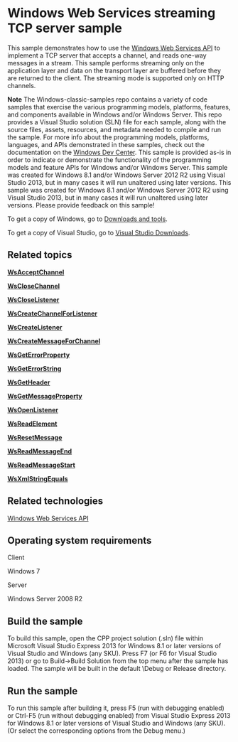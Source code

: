 Windows Web Services streaming TCP server sample
================================================

This sample demonstrates how to use the [Windows Web Services API](http://msdn.microsoft.com/en-us/library/windows/desktop/dd430435) to implement a TCP server that accepts a channel, and reads one-way messages in a stream. This sample performs streaming only on the application layer and data on the transport layer are buffered before they are returned to the client. The streaming mode is supported only on HTTP channels.

**Note**  The Windows-classic-samples repo contains a variety of code samples that exercise the various programming models, platforms, features, and components available in Windows and/or Windows Server. This repo provides a Visual Studio solution (SLN) file for each sample, along with the source files, assets, resources, and metadata needed to compile and run the sample. For more info about the programming models, platforms, languages, and APIs demonstrated in these samples, check out the documentation on the [Windows Dev Center](https://dev.windows.com). This sample is provided as-is in order to indicate or demonstrate the functionality of the programming models and feature APIs for Windows and/or Windows Server. This sample was created for Windows 8.1 and/or Windows Server 2012 R2 using Visual Studio 2013, but in many cases it will run unaltered using later versions. This sample was created for Windows 8.1 and/or Windows Server 2012 R2 using Visual Studio 2013, but in many cases it will run unaltered using later versions. Please provide feedback on this sample!

To get a copy of Windows, go to [Downloads and tools](http://go.microsoft.com/fwlink/p/?linkid=301696).

To get a copy of Visual Studio, go to [Visual Studio Downloads](http://go.microsoft.com/fwlink/p/?linkid=301697).

Related topics
--------------

[**WsAcceptChannel**](http://msdn.microsoft.com/en-us/library/windows/desktop/dd430478)

[**WsCloseChannel**](http://msdn.microsoft.com/en-us/library/windows/desktop/dd430487)

[**WsCloseListener**](http://msdn.microsoft.com/en-us/library/windows/desktop/dd430488)

[**WsCreateChannelForListener**](http://msdn.microsoft.com/en-us/library/windows/desktop/dd430496)

[**WsCreateListener**](http://msdn.microsoft.com/en-us/library/windows/desktop/dd430500)

[**WsCreateMessageForChannel**](http://msdn.microsoft.com/en-us/library/windows/desktop/dd430502)

[**WsGetErrorProperty**](http://msdn.microsoft.com/en-us/library/windows/desktop/dd430539)

[**WsGetErrorString**](http://msdn.microsoft.com/en-us/library/windows/desktop/dd430540)

[**WsGetHeader**](http://msdn.microsoft.com/en-us/library/windows/desktop/dd430543)

[**WsGetMessageProperty**](http://msdn.microsoft.com/en-us/library/windows/desktop/dd430548)

[**WsOpenListener**](http://msdn.microsoft.com/en-us/library/windows/desktop/dd430575)

[**WsReadElement**](http://msdn.microsoft.com/en-us/library/windows/desktop/dd430587)

[**WsResetMessage**](http://msdn.microsoft.com/en-us/library/windows/desktop/dd430617)

[**WsReadMessageEnd**](http://msdn.microsoft.com/en-us/library/windows/desktop/dd430593)

[**WsReadMessageStart**](http://msdn.microsoft.com/en-us/library/windows/desktop/dd430594)

[**WsXmlStringEquals**](http://msdn.microsoft.com/en-us/library/windows/desktop/dd430673)

Related technologies
--------------------

[Windows Web Services API](http://msdn.microsoft.com/en-us/library/windows/desktop/dd430435)

Operating system requirements
-----------------------------

Client

Windows 7

Server

Windows Server 2008 R2

Build the sample
----------------

To build this sample, open the CPP project solution (.sln) file within Microsoft Visual Studio Express 2013 for Windows 8.1 or later versions of Visual Studio and Windows (any SKU). Press F7 (or F6 for Visual Studio 2013) or go to Build-\>Build Solution from the top menu after the sample has loaded. The sample will be built in the default \\Debug or Release directory.

Run the sample
--------------

To run this sample after building it, press F5 (run with debugging enabled) or Ctrl-F5 (run without debugging enabled) from Visual Studio Express 2013 for Windows 8.1 or later versions of Visual Studio and Windows (any SKU). (Or select the corresponding options from the Debug menu.)

